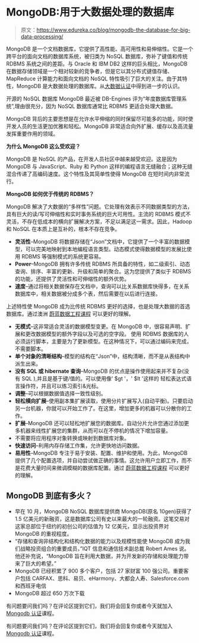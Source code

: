 # MongoDB:用于大数据处理的数据库

> 原文：<https://www.edureka.co/blog/mongodb-the-database-for-big-data-processing/>

MongoDB 是一个文档数据库，它提供了高性能、高可用性和易伸缩性。它是一个跨平台的面向文档的数据库系统，被归类为 NoSQL 数据库，弥补了键值和传统 RDBMS 系统之间的差距。与 Oracle 和 IBM DB2 这样的巨头相比，MongoDB 在数据存储领域是一个相对较新的竞争者，但是它以其分布式键值存储、MapReduce 计算能力和面向文档的 NoSQL 特性吸引了巨大的关注。由于其特性，MongoDB 是大数据处理的数据库。从[大数据认证](https://www.edureka.co/big-data-hadoop-training-certification)中得到进一步的认识。

开源的 NoSQL 数据库 MongoDB 最近被 DB-Engines 评为“年度数据库管理系统”,理由很充分，因为 NoSQL 数据库通常比 RDBMS 更适合处理大数据。

MongoDB 背后的主要思想是在允许水平伸缩的同时保留尽可能多的功能，同时使开发人员的生活更加优雅和轻松。MongoDB 非常适合向外扩展、缓存以及高流量发挥重要作用的领域。

**为什么 MongoDB 这么受欢迎？**

MongoDB 是 NoSQL 的产品，在开发人员社区中越来越受欢迎。这是因为 MongoDB 与 JavaScript、Ruby 和 Python 这样的编程语言无缝融合；这种无缝混合传递了高编码速度。这个特性及其简单性使得 MongoDB 在短时间内非常流行。

**MongoDB 如何优于传统的 RDBMS？**

MongoDB 解决了大数据的“多样性”问题。它处理有效表示不同数据类型的方法，具有巨大的读/写可伸缩性和实时事务系统的巨大可用性。主流的 RDBMS 模式不灵活，不存在低成本的横向扩展解决方案，不足以满足这一需求。因此，Hadoop 和 NoSQL 在本质上是互补的，根本不存在竞争。

*   **灵活性**–MongoDB 将数据存储在“Json”文档中，它提供了一个丰富的数据模型，可以完美地映射到本地编程语言类型。动态模式使得数据模型的发展比使用 RDBMS 等强制模式的系统更容易。
*   **Power**–MongoDB 拥有许多传统 RDBMS 所具备的特性，如二级索引、动态查询、排序、丰富的更新、升级和简单的聚合。这为您提供了类似于 RDBMS 的功能，还提供了灵活性和可伸缩性的额外优势。
*   **速度**–通过将相关数据保存在文档中，查询可以比关系数据库快得多，在关系数据库中，相关数据被分成多个表，然后需要在以后进行连接。

上述特性使 MongoDB 成为比传统 RDBMS 更好的选择，也是处理大数据的首选数据库。通过澳洲 [蔚蓝数据工程课程](https://www.edureka.co/microsoft-azure-data-engineering-certification-course-australia) 可以更好的理解。

*   **无模式**–这非常适合灵活的数据模型变更。在 MongoDB 中，很容易声明、扩展和更改数据模型的额外字段以及可选的空字段。 使用 RDBMS 数据库的人必须运行脚本，主要是为了更新模型。在这种情况下，可以通过编码来完成，不需要脚本。
*   **单个对象的清晰结构**–模型的结构在“Json”中，结构清晰，而不是从表结构中派生出来。
*   **没有 SQL 或 hibernate 查询**–MongoDB 的优点是操作使用起来并不复杂(没有 SQL ),并且是基于键/值的。可以使用像' $gt '，' $lt '这样的 轻松表达式语言操作符，并且可以练习索引&光标。
*   **调整**–可以根据数据值选择一致性级别。
*   **轻松横向扩展**–使用副本集扩展读取，使用分片扩展写入(自动平衡)。只要启动另一台机器，你就可以开始工作了。在这里，增加更多的机器可以分散你的工作。
*   **扩展**–MongoDB 还可以轻松地扩展您的数据库。自动分片允许您通过添加更多机器来线性扩展您的集群，从而可以在不停机的情况下增加容量。
*   不需要将应用程序对象转换或映射到数据库对象。
*   **快速访问**–利用内存存储工作集，允许更快地访问数据。
*   **易用性**–MongoDB 专注于易于安装、配置、维护和使用。为此，MongoDB 提供了几个配置选项，并自动尝试做正确的事情。这允许用户立即工作，而不是花费大量时间来微调模糊的数据库配置。通过 [蔚蓝数据工程课程](https://www.edureka.co/microsoft-azure-data-engineering-certification-course) 可以更好的理解。

## **MongoDB 到底有多火？**

*   早在 10 月，MongoDB NoSQL 数据库提供商 MongoDB(原名 10gen)获得了 1.5 亿美元的新融资，这是数据库公司有史以来最大的一轮融资。这笔交易对这家总部位于纽约的初创公司的估值为 12 亿美元，显示出投资界对 MongoDB 的重视程度。
*   “存储和查询非结构化和结构化数据的能力以及规模性能使 MongoDB 成为我们战略投资组合的重要成员，”IQT 信息和通信技术副总裁 Robert Ames 说。他还补充说，“MongoDB 旨在利用大数据，并为开发新的存储和处理能力带来了巨大的希望。”
*   MongoDB 已经积累了 900 多个客户，包括 27 家财富 100 强公司。重要客户包括 CARFAX、思科、易贝、eHarmony、大都会人寿、Salesforce.com 和西班牙电信
*   MongoDB 超过 650 万次下载

有问题要问我们吗？在评论区提到它们，我们将会回复你或者今天就加入 [Mongodb 认证](https://www.edureka.co/mongodb-certification-training)课程。

有问题要问我们吗？在评论区提到它们，我们将会回复你或者今天就加入 [Mongodb 认证](https://www.edureka.co/mongodb-certification-training)课程。